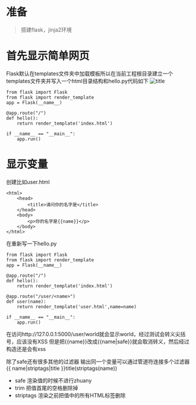 # 准备
> 搭建flask，jinja2环境

# 首先显示简单网页
Flask默认在templates文件夹中加载模板所以在当前工程根目录建立一个templates文件夹并写入一个html目录结构和hello.py代码如下
![title](https://i.loli.net/2019/04/27/5cc3c76de5749.png)
```
from flask import Flask  
from flask import render_template
app = Flask(__name__)  
 
@app.route("/")  
def hello():  
    return render_template('index.html')
  
if __name__ == "__main__":  
    app.run() 
```

# 显示变量
创建比如user.html
```
<html>
    <head>
        <title>请问你的名字是</title> 
    </head>
    <body>
        <p>你的名字是{{name}}</p>
    </body>
</html>
```
在重新写一下hello.py
```
from flask import Flask  
from flask import render_template
app = Flask(__name__)  
 
@app.route("/")  
def hello():  
    return render_template('index.html')

@app.route("/user/<name>")
def user(name):
    return render_template('user.html',name=name)

if __name__ == "__main__":  
    app.run() 
```
在访问http://127.0.0.1:5000/user/world就会显示world，经过测试会转义尖括号，应该没有XSS
但是把{{name}}改成{{name|safe}}就会取消转义，然后经过构造还是会有xss

除了safe还有很多其他的过滤器 输出同一个变量可以通过管道符连接多个过滤器{{ name|striptags|title }}title(striptags(name))
- safe 渲染值的时候不进行zhuany
- trim 把值首尾的空格删除掉
- striptags 渲染之前把值中的所有HTML标签删除
